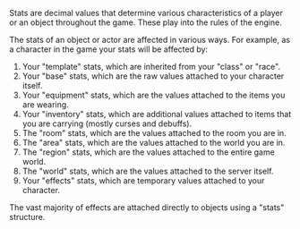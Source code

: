 Stats are decimal values that determine various characteristics of a player or an object throughout the game. These play into the rules of the engine. 

The stats of an object or actor are affected in various ways. For example, as a character in the game your stats will be affected by: 

1. Your "template" stats, which are inherited from your "class" or "race". 
2. Your "base" stats, which are the raw values attached to your character itself. 
3. Your "equipment" stats, which are the values attached to the items you are wearing.
4. Your "inventory" stats, which are additional values attached to items that you are carrying (mostly curses and debuffs).
5. The "room" stats, which are the values attached to the room you are in. 
6. The "area" stats, which are the values attached to the world you are in.
7. The "region" stats, which are the values attached to the entire game world.
8. The "world" stats, which are the values attached to the server itself.
9. Your "effects" stats, which are temporary values attached to your character.

The vast majority of effects are attached directly to objects using a "stats" structure. 